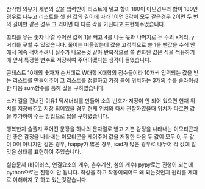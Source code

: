 삼각형 외우기
세변의 값을 입력받아 리스트에 넣고 합이 180이 아닌경우와 합이 180인 경우로 나누고 리스트를 셋 한 값의 길이에 따라 1이면 3각이 모두 같은경우 2이면 두 변의 길이만 같은 경우 그 외이면 다 다른 각을 가진다고 표현해주었습니다.

꼬리를 무는 숫자 나열
주어진 값에 1을 빼고 4를 나눈 몫과 나머지로 두 수의 x거리, y거리를 구할 수 있었습니다. 풀이는 떠올랐는데 값을 고정적으로 쓸 1을 뺀값을 수식 안에서 계속 적어주려니 실수가 나오는것 같아 반복적으로 쓸 변화된 값은 식을 적용하기에 앞서 특정한 변수로 저장하여 주어야겠다는 생각이 들었습니다.

콘테스트
10개의 숫자가 순서대로 W대학 K대학의 점수들이라 10개씩 입력되는 값을 받는 리스트를 만들어주어 그 리스트를 정렬하고 가장 끝에 위치하는 3개의 수를 슬라이싱 한 다음 sum함수를 통해 값을 구하였습니다.

소가 길을 건너간 이유1
딕셔너리를 만들어 소의 번호가 저장이 안 되어 있으면 현재 위치를 저장해주고 저장 되어있을 경우 현재 위치와 다시 관찰하였을때 위치가 다르면 값을 추가하여 주는 방법으로 답을 구하였습니다.

행복한지 슬플지
주어진 문장을 하나의 문자열로 받고 기쁜 감정을 나타내는 이모티콘과 안 좋은 감정을 나타내는 이모티콘을 세어주어 값을 저장한 다음 두 값이 모두 0, 두 값이 0이 아니지만 같은 경우, happy가 많은 경우, sad가 많은 경우로 나누어 각 값에 알맞은 상태를 표현하여 주었습니다.

실습문제 (바이러스, 연결요소의 개수, 촌수계산, 섬의 개수)
pypy로는 진행이 되는데 python으로는 진행이 안 됩니다. 작성을 하고 작동이되어도 왜 되는것인지 원리를 제대로 이해하지 못 하고 있는것같습니다. 